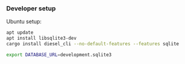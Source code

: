 
### Developer setup

Ubuntu setup:

```bash
apt update
apt install libsqlite3-dev
cargo install diesel_cli --no-default-features --features sqlite

export DATABASE_URL=development.sqlite3
```
